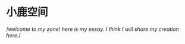 # 小鹿空间
/*welcome to my zone!
here is my essay.
I think I will share my creation here.*/
                     
